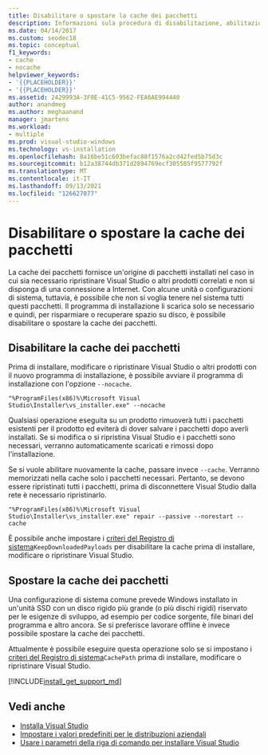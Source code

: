 ```yaml
---
title: Disabilitare o spostare la cache dei pacchetti
description: Informazioni sula procedura di disabilitazione, abilitazione o spostamento della cache dei pacchetti per distribuzioni di Visual Studio.
ms.date: 04/14/2017
ms.custom: seodec18
ms.topic: conceptual
f1_keywords:
- cache
- nocache
helpviewer_keywords:
- '{{PLACEHOLDER}}'
- '{{PLACEHOLDER}}'
ms.assetid: 2429993A-3F0E-41C5-9562-FEA6AE994440
author: anandmeg
ms.author: meghaanand
manager: jmartens
ms.workload:
- multiple
ms.prod: visual-studio-windows
ms.technology: vs-installation
ms.openlocfilehash: 8a16be51c603befac88f1576a2cd42fed5b75d3c
ms.sourcegitcommit: b12a38744db371d2894769ecf305585f9577792f
ms.translationtype: MT
ms.contentlocale: it-IT
ms.lasthandoff: 09/13/2021
ms.locfileid: "126627077"
---
```

# <a name="disable-or-move-the-package-cache"></a>Disabilitare o spostare la cache dei pacchetti

La cache dei pacchetti fornisce un'origine di pacchetti installati nel caso in cui sia necessario ripristinare Visual Studio o altri prodotti correlati e non si disponga di una connessione a Internet. Con alcune unità o configurazioni di sistema, tuttavia, è possibile che non si voglia tenere nel sistema tutti questi pacchetti.
Il programma di installazione li scarica solo se necessario e quindi, per risparmiare o recuperare spazio su disco, è possibile disabilitare o spostare la cache dei pacchetti.

## <a name="disable-the-package-cache"></a>Disabilitare la cache dei pacchetti

Prima di installare, modificare o ripristinare Visual Studio o altri prodotti con il nuovo programma di installazione, è possibile avviare il programma di installazione con l'opzione `--nocache`.

```shell
"%ProgramFiles(x86)%\Microsoft Visual Studio\Installer\vs_installer.exe" --nocache
```

Qualsiasi operazione eseguita su un prodotto rimuoverà tutti i pacchetti esistenti per il prodotto ed eviterà di dover salvare i pacchetti dopo averli installati. Se si modifica o si ripristina Visual Studio e i pacchetti sono necessari, verranno automaticamente scaricati e rimossi dopo l'installazione.

Se si vuole abilitare nuovamente la cache, passare invece `--cache`. Verranno memorizzati nella cache solo i pacchetti necessari. Pertanto, se devono essere ripristinati tutti i pacchetti, prima di disconnettere Visual Studio dalla rete è necessario ripristinarlo.

```shell
"%ProgramFiles(x86)%\Microsoft Visual Studio\Installer\vs_installer.exe" repair --passive --norestart --cache
```

È possibile anche impostare i  [criteri del Registro di sistema](set-defaults-for-enterprise-deployments.md)`KeepDownloadedPayloads` per disabilitare la cache prima di installare, modificare o ripristinare Visual Studio.

## <a name="move-the-package-cache"></a>Spostare la cache dei pacchetti

Una configurazione di sistema comune prevede Windows installato in un'unità SSD con un disco rigido più grande (o più dischi rigidi) riservato per le esigenze di sviluppo, ad esempio per codice sorgente, file binari del programma e altro ancora. Se si preferisce lavorare offline è invece possibile spostare la cache dei pacchetti.

Attualmente è possibile eseguire questa operazione solo se si impostano i  [criteri del Registro di sistema](set-defaults-for-enterprise-deployments.md)`CachePath` prima di installare, modificare o ripristinare Visual Studio.

[!INCLUDE[install_get_support_md](includes/install_get_support_md.md)]

## <a name="see-also"></a>Vedi anche

* [Installa Visual Studio](install-visual-studio.md)
* [Impostare i valori predefiniti per le distribuzioni aziendali](set-defaults-for-enterprise-deployments.md)
* [Usare i parametri della riga di comando per installare Visual Studio](use-command-line-parameters-to-install-visual-studio.md)
